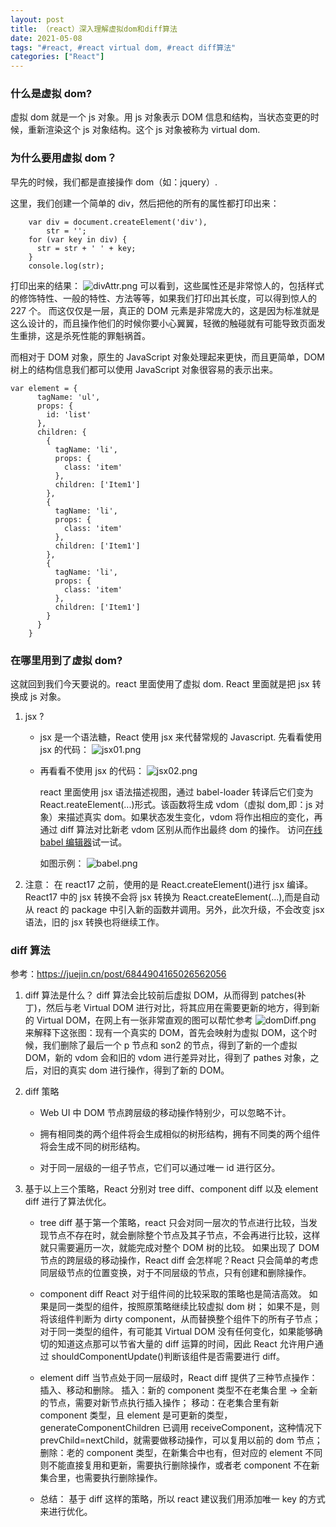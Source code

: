```yaml
---
layout: post
title: （react）深入理解虚拟dom和diff算法
date: 2021-05-08
tags: "#react, #react virtual dom, #react diff算法"
categories: ["React"]
---
```


### 什么是虚拟 dom?

虚拟 dom 就是一个 js 对象。用 js 对象表示 DOM 信息和结构，当状态变更的时候，重新渲染这个 js 对象结构。这个 js 对象被称为 virtual dom.

### 为什么要用虚拟 dom？

早先的时候，我们都是直接操作 dom（如：jquery）.

这里，我们创建一个简单的 div，然后把他的所有的属性都打印出来：

```
    var div = document.createElement('div'),
        str = '';
    for (var key in div) {
      str = str + ' ' + key;
    }
    console.log(str);
```

打印出来的结果：
![divAttr.png](/assets/images/210509/divAttr.png)
可以看到，这些属性还是非常惊人的，包括样式的修饰特性、一般的特性、方法等等，如果我们打印出其长度，可以得到惊人的 227 个。
而这仅仅是一层，真正的 DOM 元素是非常庞大的，这是因为标准就是这么设计的，而且操作他们的时候你要小心翼翼，轻微的触碰就有可能导致页面发生重排，这是杀死性能的罪魁祸首。

而相对于 DOM 对象，原生的 JavaScript 对象处理起来更快，而且更简单，DOM 树上的结构信息我们都可以使用 JavaScript 对象很容易的表示出来。

```
var element = {
      tagName: 'ul',
      props: {
        id: 'list'
      },
      children: {
        {
          tagName: 'li',
          props: {
            class: 'item'
          },
          children: ['Item1']
        },
        {
          tagName: 'li',
          props: {
            class: 'item'
          },
          children: ['Item1']
        },
        {
          tagName: 'li',
          props: {
            class: 'item'
          },
          children: ['Item1']
        }
      }
    }
```

### 在哪里用到了虚拟 dom?

这就回到我们今天要说的。react 里面使用了虚拟 dom. React 里面就是把 jsx 转换成 js 对象。

1. jsx ?

   - jsx 是一个语法糖，React 使用 jsx 来代替常规的 Javascript.
     先看看使用 jsx 的代码：
     ![jsx01.png](/assets/images/210509/jsx01.png)

   - 再看看不使用 jsx 的代码：
     ![jsx02.png](/assets/images/210509/jsx02.png)

     react 里面使用 jsx 语法描述视图，通过 babel-loader 转译后它们变为 React.reateElement(...)形式。该函数将生成 vdom（虚拟 dom,即：js 对象）来描述真实 dom。如果状态发生变化，vdom 将作出相应的变化，再通过 diff 算法对比新老 vdom 区别从而作出最终 dom 的操作。
     访问[在线 babel 编辑器](https://www.babeljs.cn/repl#?browsers=defaults%2C%20not%20ie%2011%2C%20not%20ie_mob%2011&build=&builtIns=false&corejs=3.6&spec=false&loose=false&code_lz=MYewdgzgLgBFCWUA2BTGBeGAeAFgRhmCQEMIIA5YgWxXQCIFkU6A-ACRSSRABoYB3EACckAEwCEWAPT4WAbiA&debug=false&forceAllTransforms=false&shippedProposals=false&circleciRepo=&evaluate=false&fileSize=false&timeTravel=false&sourceType=module&lineWrap=true&presets=env%2Creact%2Cstage-2&prettier=false&targets=&version=7.14.1&externalPlugins=)试一试。

     如图示例：
     ![babel.png](/assets/images/210509/babel.png)

2. 注意：
   在 react17 之前，使用的是 React.createElement()进行 jsx 编译。
   React17 中的 jsx 转换不会将 jsx 转换为 React.createElement(...),而是自动从 react 的 package 中引入新的函数并调用。另外，此次升级，不会改变 jsx 语法，旧的 jsx 转换也将继续工作。

### diff 算法

参考：https://juejin.cn/post/6844904165026562056

1.  diff 算法是什么？
    diff 算法会比较前后虚拟 DOM，从而得到 patches(补丁)，然后与老 Virtual DOM 进行对比，将其应用在需要更新的地方，得到新的 Virtual DOM，在网上有一张非常直观的图可以帮忙参考
    ![domDiff.png](/assets/images/210509/domDiff.png)
    来解释下这张图：现有一个真实的 DOM，首先会映射为虚拟 DOM，这个时候，我们删除了最后一个 p 节点和 son2 的节点，得到了新的一个虚拟 DOM，新的 vdom 会和旧的 vdom 进行差异对比，得到了 pathes 对象，之后，对旧的真实 dom 进行操作，得到了新的 DOM。

2.  diff 策略

    - Web UI 中 DOM 节点跨层级的移动操作特别少，可以忽略不计。

    - 拥有相同类的两个组件将会生成相似的树形结构，拥有不同类的两个组件将会生成不同的树形结构。

    - 对于同一层级的一组子节点，它们可以通过唯一 id 进行区分。

3.  基于以上三个策略，React 分别对 tree diff、component diff 以及 element diff 进行了算法优化。

    - tree diff
      基于第一个策略，react 只会对同一层次的节点进行比较，当发现节点不存在时，就会删除整个节点及其子节点，不会再进行比较，这样就只需要遍历一次，就能完成对整个 DOM 树的比较。
      如果出现了 DOM 节点的跨层级的移动操作，React diff 会怎样呢？React 只会简单的考虑同层级节点的位置变换，对于不同层级的节点，只有创建和删除操作。

    - component diff
      React 对于组件间的比较采取的策略也是简洁高效。
      如果是同一类型的组件，按照原策略继续比较虚拟 dom 树；
      如果不是，则将该组件判断为 dirty component，从而替换整个组件下的所有子节点；
      对于同一类型的组件，有可能其 Virtual DOM 没有任何变化，如果能够确切的知道这点那可以节省大量的 diff 运算的时间，因此 React 允许用户通过 shouldComponentUpdate()判断该组件是否需要进行 diff。

    - element diff
      当节点处于同一层级时，React diff 提供了三种节点操作：插入、移动和删除。
      插入：新的 component 类型不在老集合里 -> 全新的节点，需要对新节点执行插入操作；
      移动：在老集合里有新 component 类型，且 element 是可更新的类型，generateComponentChildren 已调用 receiveComponent，这种情况下 prevChild=nextChild，就需要做移动操作，可以复用以前的 dom 节点；
      删除：老的 component 类型，在新集合中也有，但对应的 element 不同则不能直接复用和更新，需要执行删除操作，或者老 component 不在新集合里，也需要执行删除操作。

    - 总结：
      基于 diff 这样的策略，所以 react 建议我们用添加唯一 key 的方式来进行优化。
